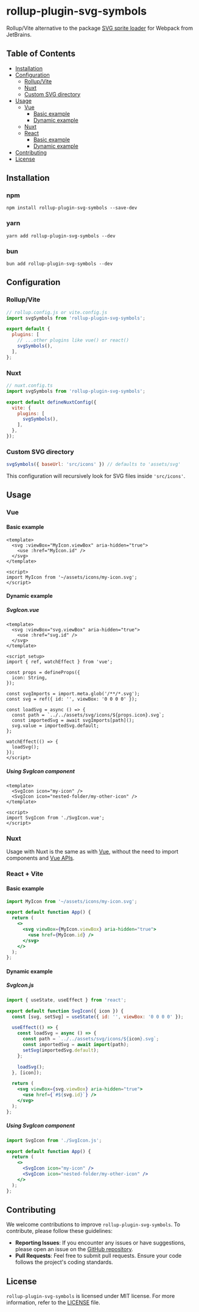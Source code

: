 # rollup-plugin-svg-symbols

Rollup/Vite alternative to the package [SVG sprite loader](https://github.com/JetBrains/svg-sprite-loader) for Webpack from JetBrains.

## Table of Contents

- [Installation](#installation)
- [Configuration](#configuration)
  - [Rollup/Vite](#rollup-vite-configuration)
  - [Nuxt](#nuxt-configuration)
  - [Custom SVG directory](#custom-svg-directory) 
- [Usage](#usage)
  - [Vue](#vue)
    - [Basic example](#basic-example-vue)
    - [Dynamic example](#dynamic-example-vue)
  - [Nuxt](#nuxt)
  - [React](#react)
    - [Basic example](#basic-example-react)
    - [Dynamic example](#dynamic-example-react)
- [Contributing](#contributing)
- [License](#license)

## Installation

### npm
```shell
npm install rollup-plugin-svg-symbols --save-dev
```

### yarn
```shell
yarn add rollup-plugin-svg-symbols --dev
```

### bun
```shell
bun add rollup-plugin-svg-symbols --dev
```


## Configuration
### Rollup/Vite <a name="rollup-vite-configuration"></a>
```js
// rollup.config.js or vite.config.js
import svgSymbols from 'rollup-plugin-svg-symbols';

export default {
  plugins: [
    // ...other plugins like vue() or react()
    svgSymbols(),
  ],
};
```
### Nuxt <a name="nuxt-configuration"></a>
```js
// nuxt.config.ts
import svgSymbols from 'rollup-plugin-svg-symbols';

export default defineNuxtConfig({
  vite: {
    plugins: [
      svgSymbols(),
    ],
  },
});
```

### Custom SVG directory
```js
svgSymbols({ baseUrl: 'src/icons' }) // defaults to 'assets/svg'
```
This configuration will recursively look for SVG files inside `'src/icons'`.


## Usage
### Vue
#### Basic example <a name="basic-example-vue"></a>
```vue
<template>
  <svg :viewBox="MyIcon.viewBox" aria-hidden="true">
    <use :href="MyIcon.id" />
  </svg>
</template>

<script>
import MyIcon from '~/assets/icons/my-icon.svg';
</script>
```

#### Dynamic example <a name="dynamic-example-vue"></a>
##### SvgIcon.vue
```vue
<template>
  <svg :viewBox="svg.viewBox" aria-hidden="true">
    <use :href="svg.id" />
  </svg>
</template>

<script setup>
import { ref, watchEffect } from 'vue';

const props = defineProps({
  icon: String,
});

const svgImports = import.meta.glob('/**/*.svg');
const svg = ref({ id: '', viewBox: '0 0 0 0' });

const loadSvg = async () => {
  const path = `../../assets/svg/icons/${props.icon}.svg`;
  const importedSvg = await svgImports[path]();
  svg.value = importedSvg.default;
};

watchEffect(() => {
  loadSvg();
});
</script>
```

##### Using SvgIcon component
```vue
<template>
  <SvgIcon icon="my-icon" />
  <SvgIcon icon="nested-folder/my-other-icon" />
</template>

<script>
import SvgIcon from './SvgIcon.vue';
</script>
```

### Nuxt
Usage with Nuxt is the same as with [Vue](#vue), without the need to import components and [Vue APIs](https://vuejs.org/api/).

### React + Vite
#### Basic example <a name="basic-example-react"></a>
```jsx
import MyIcon from '~/assets/icons/my-icon.svg';

export default function App() {
  return (
    <>
      <svg viewBox={MyIcon.viewBox} aria-hidden="true">
        <use href={MyIcon.id} />
      </svg>
    </>
  );
};
```

#### Dynamic example <a name="dynamic-example-react"></a>
##### SvgIcon.js
```jsx
import { useState, useEffect } from 'react';

export default function SvgIcon({ icon }) {
  const [svg, setSvg] = useState({ id: '', viewBox: '0 0 0 0' });

  useEffect(() => {
    const loadSvg = async () => {
      const path = `../../assets/svg/icons/${icon}.svg`;
      const importedSvg = await import(path);
      setSvg(importedSvg.default);
    };

    loadSvg();
  }, [icon]);

  return (
    <svg viewBox={svg.viewBox} aria-hidden="true">
      <use href={`#${svg.id}`} />
    </svg>
  );
};
```

##### Using SvgIcon component
```jsx
import SvgIcon from './SvgIcon.js';

export default function App() {
  return (
    <>
      <SvgIcon icon="my-icon" />
      <SvgIcon icon="nested-folder/my-other-icon" />
    </>
  );
};
```

## Contributing

We welcome contributions to improve `rollup-plugin-svg-symbols`.
To contribute, please follow these guidelines:

- **Reporting Issues**: If you encounter any issues or have suggestions, please open an issue on the [GitHub repository](https://github.com/njesenberger/rollup-plugin-svg-symbols).
- **Pull Requests**: Feel free to submit pull requests. Ensure your code follows the project's coding standards.


## License

`rollup-plugin-svg-symbols` is licensed under MIT license. For more information, refer to the [LICENSE](https://github.com/njesenberger/rollup-plugin-svg-symbols/blob/main/LICENSE) file.
